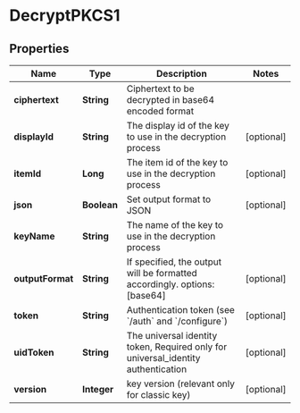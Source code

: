 

# DecryptPKCS1


## Properties

Name | Type | Description | Notes
------------ | ------------- | ------------- | -------------
**ciphertext** | **String** | Ciphertext to be decrypted in base64 encoded format | 
**displayId** | **String** | The display id of the key to use in the decryption process |  [optional]
**itemId** | **Long** | The item id of the key to use in the decryption process |  [optional]
**json** | **Boolean** | Set output format to JSON |  [optional]
**keyName** | **String** | The name of the key to use in the decryption process | 
**outputFormat** | **String** | If specified, the output will be formatted accordingly. options: [base64] |  [optional]
**token** | **String** | Authentication token (see &#x60;/auth&#x60; and &#x60;/configure&#x60;) |  [optional]
**uidToken** | **String** | The universal identity token, Required only for universal_identity authentication |  [optional]
**version** | **Integer** | key version (relevant only for classic key) |  [optional]



